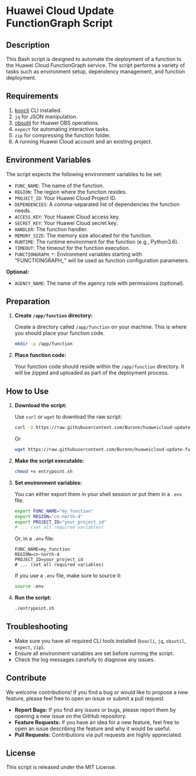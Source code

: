 # Huawei Cloud Update FunctionGraph Script
## Description

This Bash script is designed to automate the deployment of a function to the Huawei Cloud FunctionGraph service. The script performs a variety of tasks such as environment setup, dependency management, and function deployment.

## Requirements

1. [koocli](https://support.huaweicloud.com/intl/en-us/qs-hcli/hcli_02_003_02.html) CLI installed.
2. `jq` for JSON manipulation.
3. [obsutil](https://support.huaweicloud.com/intl/en-us/utiltg-obs/obs_11_0003.html) for Huawei OBS operations.
4. `expect` for automating interactive tasks.
5. `zip` for compressing the function folder.
6. A running Huawei Cloud account and an existing project.

## Environment Variables

The script expects the following environment variables to be set:

- `FUNC_NAME`: The name of the function.
- `REGION`: The region where the function resides.
- `PROJECT_ID`: Your Huawei Cloud Project ID.
- `DEPENDENCIES`: A comma-separated list of dependencies the function needs.
- `ACCESS_KEY`: Your Huawei Cloud access key.
- `SECRET_KEY`: Your Huawei Cloud secret key.
- `HANDLER`: The function handler.
- `MEMORY_SIZE`: The memory size allocated for the function.
- `RUNTIME`: The runtime environment for the function (e.g., Python3.6).
- `TIMEOUT`: The timeout for the function execution.
- `FUNCTIONGRAPH_*`: Environment variables starting with "FUNCTIONGRAPH_" will be used as function configuration parameters.

**Optional:**
- `AGENCY_NAME`: The name of the agency role with permissions (optional).

## Preparation

1. **Create `/app/function` directory:**

    Create a directory called `/app/function` on your machine. This is where you should place your function code.

    ```bash
    mkdir -p /app/function
    ```

2. **Place function code:**

    Your function code should reside within the `/app/function` directory. It will be zipped and uploaded as part of the deployment process.

## How to Use

1. **Download the script:**

   Use `curl` or `wget` to download the raw script:

   ```bash
   curl -O https://raw.githubusercontent.com/Buronn/huaweicloud-update-functiongraph-script/main/entrypoint.sh
   ```
   Or
   ```bash
   wget https://raw.githubusercontent.com/Buronn/huaweicloud-update-functiongraph-script/main/entrypoint.sh
   ```

2. **Make the script executable:**

   ```bash
   chmod +x entrypoint.sh
   ```

3. **Set environment variables:**

   You can either export them in your shell session or put them in a `.env` file.

   ```bash
   export FUNC_NAME="my_function"
   export REGION="cn-north-4"
   export PROJECT_ID="your_project_id"
   # ... (set all required variables)
   ```

   Or, in a `.env` file:

   ```env
   FUNC_NAME=my_function
   REGION=cn-north-4
   PROJECT_ID=your_project_id
   # ... (set all required variables)
   ```

   If you use a `.env` file, make sure to source it:

   ```bash
   source .env
   ```

4. **Run the script:**

   ```bash
   ./entrypoint.sh
   ```

## Troubleshooting

- Make sure you have all required CLI tools installed (`koocli`, `jq`, `obsutil`, `expect`, `zip`).
- Ensure all environment variables are set before running the script.
- Check the log messages carefully to diagnose any issues.

## Contribute

We welcome contributions! If you find a bug or would like to propose a new feature, please feel free to open an issue or submit a pull request. 

- **Report Bugs:** If you find any issues or bugs, please report them by opening a new issue on the GitHub repository.
- **Feature Requests:** If you have an idea for a new feature, feel free to open an issue describing the feature and why it would be useful.
- **Pull Requests:** Contributions via pull requests are highly appreciated.

## License

This script is released under the MIT License.
